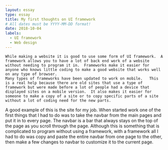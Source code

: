 ```yaml
---
layout: essay
type: essay
title: My first thoughts on UI framework
# All dates must be YYYY-MM-DD format!
date: 2018-10-04
labels:
  - UI framework
  - Web design
---
```


	While making a website it is good to use some form of UI framework.  A framework allows you to have a lot of back end work of a website without needing to program it in.  Frameworks make it easier for anyone who knows little coding to make a good website that works well on any type of browser.  
	Many types of frameworks have been updated to work on mobile.   This is a real help because there are old sites that use a type of framework but were made before a lot of people had a device that displayed sites on a mobile version.  It also makes it easier for someone to make a copy of a site or to copy specific parts of a site without a lot of coding need for the new parts.  
A good example of this is the site for my job.  When started work one of the first things that I had to do was to take the navbar from the main pages and put it in to every page.  The navbar is a bar that always stays on the top of the page as you scroll through the page.  Although this is something that is complicated to program without using a framework, with a framework all I had to do was copy and paste the entire navbar from one page to the other, then make a few changes to navbar to customize it to the current page.  

